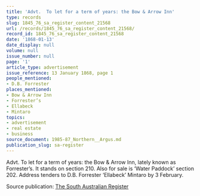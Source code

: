 ```yaml
---
title: 'Advt.  To let for a term of years: the Bow & Arrow Inn'
type: records
slug: 1845_76_sa_register_content_21568
url: /records/1845_76_sa_register_content_21568/
record_id: 1845_76_sa_register_content_21568
date: '1868-01-13'
date_display: null
volume: null
issue_number: null
page: '1'
article_type: advertisement
issue_reference: 13 January 1868, page 1
people_mentioned:
- D.B. Forrester
places_mentioned:
- Bow & Arrow Inn
- Forrester’s
- Ellabeck
- Mintaro
topics:
- advertisement
- real estate
- business
source_document: 1985-87_Northern__Argus.md
publication_slug: sa-register
---
```


Advt.  To let for a term of years: the Bow & Arrow Inn, lately known as Forrester’s.  It stands on section 210.  Also for sale is ‘Water Paddock’ section 202.  Address tenders to D.B. Forrester ‘Ellabeck’ Mintaro by 3 February.

Source publication: [The South Australian Register](/publications/sa-register/)
